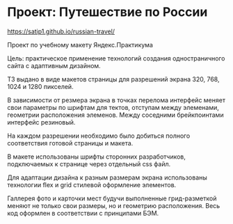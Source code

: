# Проект: Путешествие по России
https://satip1.github.io/russian-travel/

Проект по учебному макету Яндекс.Практикума

Цель: практическое применение технологий создания одностраничного сайта с адаптивным дизайном.

ТЗ выдано в виде макетов страницы для разрешений экрана 320, 768, 1024 и 1280 пикселей.

В зависимости от резмера экрана в точках перелома интерфейс меняет свои параметры по шрифтам для тектов, отступам между элеменами, геометрии расположения элеменов. Между соседними брейкпоинтами интерфейс резиновый.

На каждом разрешении необходимо было добиться полного соответствия готовой страницы и макета.

В макете использованы шрифты сторонних разработчиков, подключаемых к странице через отдельный css файл.

Для адаптации дизайна к разным размерам экрана использованы технологии flex и grid стилевой оформление элементов.

Галлерея фото и карточки мест будучи выполненные грид-разметкой меняют не только свои размеры, но и геометрию расположения.
Весь код оформлен в соответствии с принципами БЭМ.
